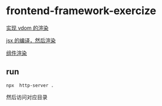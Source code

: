 # frontend-framework-exercize


[实现 vdom 的渲染](./render-vdom)

[jsx 的编译，然后渲染](./render-vdom)

[组件渲染](./render-component)

## run
```
npx  http-server .
```
然后访问对应目录

